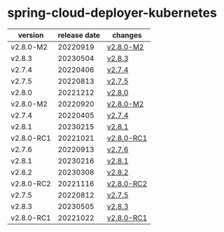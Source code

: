 # spring-cloud-deployer-kubernetes	


|version|release date|changes|
|---|---|---|
|v2.8.0-M2|20220919|[v2.8.0-M2](./v2.8.0-M2-20220919.md)|
|v2.8.3|20230504|[v2.8.3](./v2.8.3-20230504.md)|
|v2.7.4|20220406|[v2.7.4](./v2.7.4-20220406.md)|
|v2.7.5|20220813|[v2.7.5](./v2.7.5-20220813.md)|
|v2.8.0|20221212|[v2.8.0](./v2.8.0-20221212.md)|
|v2.8.0-M2|20220920|[v2.8.0-M2](./v2.8.0-M2-20220920.md)|
|v2.7.4|20220405|[v2.7.4](./v2.7.4-20220405.md)|
|v2.8.1|20230215|[v2.8.1](./v2.8.1-20230215.md)|
|v2.8.0-RC1|20221021|[v2.8.0-RC1](./v2.8.0-RC1-20221021.md)|
|v2.7.6|20220913|[v2.7.6](./v2.7.6-20220913.md)|
|v2.8.1|20230216|[v2.8.1](./v2.8.1-20230216.md)|
|v2.8.2|20230308|[v2.8.2](./v2.8.2-20230308.md)|
|v2.8.0-RC2|20221116|[v2.8.0-RC2](./v2.8.0-RC2-20221116.md)|
|v2.7.5|20220812|[v2.7.5](./v2.7.5-20220812.md)|
|v2.8.3|20230505|[v2.8.3](./v2.8.3-20230505.md)|
|v2.8.0-RC1|20221022|[v2.8.0-RC1](./v2.8.0-RC1-20221022.md)|

